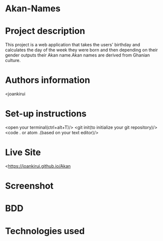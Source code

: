 # Akan-Names
# Project description
This project is a web application that takes the users' birthday and calculates the day of the week they were born and then depending on their gender outputs their Akan name.Akan names are derived from Ghanian culture. 

# Authors information
<joankirui
# Set-up instructions
<open your terminal(ctrl+alt+T)/>
<cd Documents/>
<cd AKan/>
<git init(to initialize your git repository)/>
<code . or atom .(based on your text editor)/>
# Live Site
<https://joankirui.github.io/Akan
# Screenshot
# BDD
# Technologies used
<HTML
<CSS
<Javascript
# Contact information
you can contact me via email joankirui99@gmail.com
# License and Copyright Information
<MIT License
<copright(c)2019 Joan Kirui
